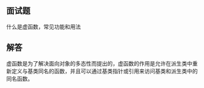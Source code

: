 ## 面试题

什么是虚函数，常见功能和用法

## 解答

虚函数是为了解决面向对象的多态性而提出的，虚函数的作用是允许在派生类中重新定义与基类同名的函数，并且可以通过基类指针或引用来访问基类和派生类中的同名函数。

